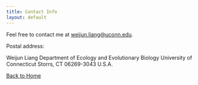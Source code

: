 ```yaml
---
title: Contact Info
layout: default
---
```


Feel free to contact me at <weijun.liang@uconn.edu>.
    
Postal address: 
    
Weijun Liang 
Department of Ecology and Evolutionary Biology 
University of Connecticut 
Storrs, CT 06269-3043
U.S.A.

[Back to Home](https://xxxx.github.io/)
